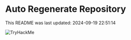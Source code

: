 # Auto Regenerate Repository

This README was last updated: 2024-09-19 22:51:14

 ![TryHackMe](https://tryhackme.com/badge/533634)
